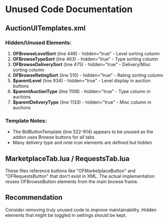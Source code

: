 # Unused Code Documentation

## AuctionUITemplates.xml

### Hidden/Unused Elements:
1. **OFBrowseLevelSort** (line 448) - hidden="true" - Level sorting column
2. **OFBrowseTypeSort** (line 463) - hidden="true" - Type sorting column  
3. **OFBrowseDeliverySort** (line 475) - hidden="true" - Delivery/Misc sorting column
4. **OFBrowseRatingSort** (line 510) - hidden="true" - Rating sorting column
5. **$parentLevel** (line 934) - hidden="true" - Level display in auction buttons
6. **$parentAuctionType** (line 1108) - hidden="true" - Type column in auctions
7. **$parentDeliveryType** (line 1133) - hidden="true" - Misc column in auctions

### Template Notes:
- The BidButtonTemplate (line 522-914) appears to be unused as the addon uses Browse buttons for all tabs
- Many delivery type and note icon elements are defined but hidden

## MarketplaceTab.lua / RequestsTab.lua

These files reference buttons like "OFMarketplaceButton" and "OFRequestsButton" that don't exist in XML. The actual implementation reuses OFBrowseButton elements from the main browse frame.

## Recommendation

Consider removing truly unused code to improve maintainability. Hidden elements that might be toggled in settings should be kept.